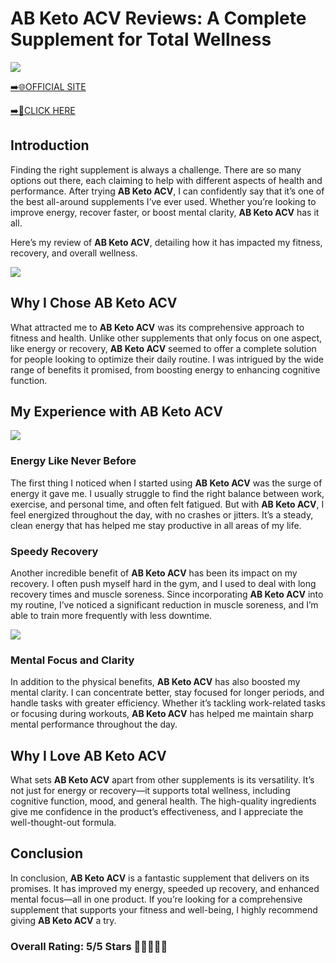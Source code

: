 # **AB Keto ACV Reviews**: A Complete Supplement for Total Wellness

[![](https://static.vecteezy.com/system/resources/thumbnails/019/896/014/small/buy-now-gradient-button-with-cart-symbol-buy-now-illustration-png.png)](https://edetoop.top/lander/sugarpreland-1/abketoacv.html) 

[➡️🌐OFFICIAL SITE](https://edetoop.top/lander/sugarpreland-1/abketoacv.html) 

[➡️🔗CLICK HERE](https://edetoop.top/lander/sugarpreland-1/abketoacv.html) 


## Introduction

Finding the right supplement is always a challenge. There are so many options out there, each claiming to help with different aspects of health and performance. After trying **AB Keto ACV**, I can confidently say that it’s one of the best all-around supplements I’ve ever used. Whether you’re looking to improve energy, recover faster, or boost mental clarity, **AB Keto ACV** has it all.

Here’s my review of **AB Keto ACV**, detailing how it has impacted my fitness, recovery, and overall wellness.

[![](https://wallpapers.com/images/hd/red-order-now-button-udg4jcj4arvn8b0n-2.png)](https://edetoop.top/lander/sugarpreland-1/abketoacv.html)  

## Why I Chose **AB Keto ACV**

What attracted me to **AB Keto ACV** was its comprehensive approach to fitness and health. Unlike other supplements that only focus on one aspect, like energy or recovery, **AB Keto ACV** seemed to offer a complete solution for people looking to optimize their daily routine. I was intrigued by the wide range of benefits it promised, from boosting energy to enhancing cognitive function.

## My Experience with **AB Keto ACV**

[![](https://static.vecteezy.com/system/resources/thumbnails/019/896/014/small/buy-now-gradient-button-with-cart-symbol-buy-now-illustration-png.png)](https://edetoop.top/lander/sugarpreland-1/abketoacv.html)

### Energy Like Never Before

The first thing I noticed when I started using **AB Keto ACV** was the surge of energy it gave me. I usually struggle to find the right balance between work, exercise, and personal time, and often felt fatigued. But with **AB Keto ACV**, I feel energized throughout the day, with no crashes or jitters. It’s a steady, clean energy that has helped me stay productive in all areas of my life.

### Speedy Recovery

Another incredible benefit of **AB Keto ACV** has been its impact on my recovery. I often push myself hard in the gym, and I used to deal with long recovery times and muscle soreness. Since incorporating **AB Keto ACV** into my routine, I’ve noticed a significant reduction in muscle soreness, and I’m able to train more frequently with less downtime.

[![](https://wallpapers.com/images/hd/red-order-now-button-udg4jcj4arvn8b0n-2.png)](https://edetoop.top/lander/sugarpreland-1/abketoacv.html)  

### Mental Focus and Clarity

In addition to the physical benefits, **AB Keto ACV** has also boosted my mental clarity. I can concentrate better, stay focused for longer periods, and handle tasks with greater efficiency. Whether it’s tackling work-related tasks or focusing during workouts, **AB Keto ACV** has helped me maintain sharp mental performance throughout the day.

## Why I Love **AB Keto ACV**

What sets **AB Keto ACV** apart from other supplements is its versatility. It’s not just for energy or recovery—it supports total wellness, including cognitive function, mood, and general health. The high-quality ingredients give me confidence in the product’s effectiveness, and I appreciate the well-thought-out formula.

## Conclusion

In conclusion, **AB Keto ACV** is a fantastic supplement that delivers on its promises. It has improved my energy, speeded up recovery, and enhanced mental focus—all in one product. If you’re looking for a comprehensive supplement that supports your fitness and well-being, I highly recommend giving **AB Keto ACV** a try.

### Overall Rating: 5/5 Stars 🌟🌟🌟🌟🌟
